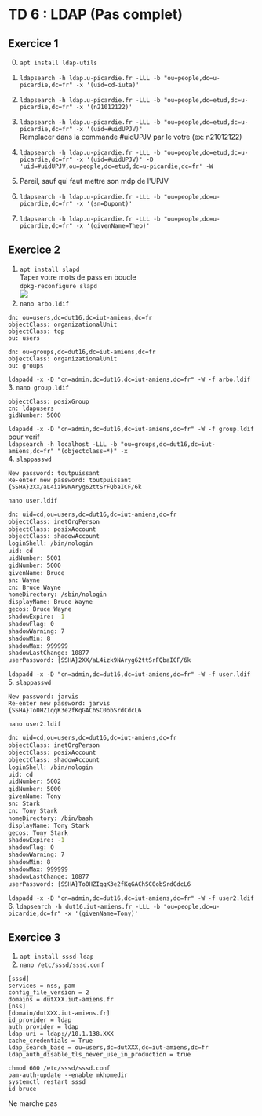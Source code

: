 # TD 6 : LDAP (Pas complet)  
	
## Exercice 1  
	
0. `apt install ldap-utils`  
1. `ldapsearch -h ldap.u-picardie.fr -LLL -b "ou=people,dc=u-picardie,dc=fr" -x '(uid=cd-iuta)'`  
2. `ldapsearch -h ldap.u-picardie.fr -LLL -b "ou=people,dc=etud,dc=u-picardie,dc=fr" -x '(n21012122)'`  

3. `ldapsearch -h ldap.u-picardie.fr -LLL -b "ou=people,dc=etud,dc=u-picardie,dc=fr" -x '(uid=#uidUPJV)'`  
Remplacer dans la commande #uidUPJV par le votre (ex: n21012122)	
4. `ldapsearch -h ldap.u-picardie.fr -LLL -b "ou=people,dc=etud,dc=u-picardie,dc=fr" -x '(uid=#uidUPJV)' -D 'uid=#uidUPJV,ou=people,dc=etud,dc=u-picardie,dc=fr' -W`  
5. Pareil, sauf qui faut mettre son mdp de l'UPJV  
6. `ldapsearch -h ldap.u-picardie.fr -LLL -b "ou=people,dc=u-picardie,dc=fr" -x '(sn=Dupont)'`	
7. `ldapsearch -h ldap.u-picardie.fr -LLL -b "ou=people,dc=u-picardie,dc=fr" -x '(givenName=Theo)'`	
	
## Exercice 2	
1. `apt install slapd`  
Taper votre mots de pass en boucle	
`dpkg-reconfigure slapd`  
![](https://cdn.discordapp.com/attachments/951109270978576424/951126595349930044/unknown.png)  
2. `nano arbo.ldif`
```
dn: ou=users,dc=dut16,dc=iut-amiens,dc=fr
objectClass: organizationalUnit
objectClass: top
ou: users

dn: ou=groups,dc=dut16,dc=iut-amiens,dc=fr
objectClass: organizationalUnit
ou: groups
```
`ldapadd -x -D "cn=admin,dc=dut16,dc=iut-amiens,dc=fr" -W -f arbo.ldif`  
3. `nano group.ldif`  
```dn: cn=ldapusers,ou=groups,dc=dut16,dc=iut-amiens,dc=fr
objectClass: posixGroup
cn: ldapusers
gidNumber: 5000
```
`ldapadd -x -D "cn=admin,dc=dut16,dc=iut-amiens,dc=fr" -W -f group.ldif`  
pour verif  
`ldapsearch -h localhost -LLL -b "ou=groups,dc=dut16,dc=iut-amiens,dc=fr" "(objectclass=*)" -x`  
4. `slappasswd`
```
New password: toutpuissant
Re-enter new password: toutpuissant
{SSHA}2XX/aL4izk9NAryg62ttSrFQbaICF/6k
```
`nano user.ldif`  
```bash
dn: uid=cd,ou=users,dc=dut16,dc=iut-amiens,dc=fr
objectClass: inetOrgPerson
objectClass: posixAccount
objectClass: shadowAccount
loginShell: /bin/nologin
uid: cd
uidNumber: 5001
gidNumber: 5000
givenName: Bruce
sn: Wayne
cn: Bruce Wayne
homeDirectory: /sbin/nologin
displayName: Bruce Wayne
gecos: Bruce Wayne
shadowExpire: -1
shadowFlag: 0
shadowWarning: 7
shadowMin: 8
shadowMax: 999999
shadowLastChange: 10877
userPassword: {SSHA}2XX/aL4izk9NAryg62ttSrFQbaICF/6k
```
`ldapadd -x -D "cn=admin,dc=dut16,dc=iut-amiens,dc=fr" -W -f user.ldif`  
5. `slappasswd`
```
New password: jarvis
Re-enter new password: jarvis
{SSHA}To0HZIqqK3e2fKqGAChSC0obSrdCdcL6
```
`nano user2.ldif`
```bash
dn: uid=cd,ou=users,dc=dut16,dc=iut-amiens,dc=fr
objectClass: inetOrgPerson
objectClass: posixAccount
objectClass: shadowAccount
loginShell: /bin/nologin
uid: cd
uidNumber: 5002
gidNumber: 5000
givenName: Tony
sn: Stark
cn: Tony Stark
homeDirectory: /bin/bash
displayName: Tony Stark
gecos: Tony Stark
shadowExpire: -1
shadowFlag: 0
shadowWarning: 7
shadowMin: 8
shadowMax: 999999
shadowLastChange: 10877
userPassword: {SSHA}To0HZIqqK3e2fKqGAChSC0obSrdCdcL6
```  
`ldapadd -x -D "cn=admin,dc=dut16,dc=iut-amiens,dc=fr" -W -f user2.ldif`  
6. `ldapsearch -h dut16.iut-amiens.fr -LLL -b "ou=people,dc=u-picardie,dc=fr" -x '(givenName=Tony)'`  

## Exercice 3  
1. `apt install sssd-ldap`  
2. `nano /etc/sssd/sssd.conf`  
```
[sssd]
services = nss, pam
config_file_version = 2
domains = dutXXX.iut-amiens.fr
[nss]
[domain/dutXXX.iut-amiens.fr]
id_provider = ldap
auth_provider = ldap
ldap_uri = ldap://10.1.138.XXX
cache_credentials = True
ldap_search_base = ou=users,dc=dutXXX,dc=iut-amiens,dc=fr
ldap_auth_disable_tls_never_use_in_production = true
```  
`chmod 600 /etc/sssd/sssd.conf`  
`pam-auth-update --enable mkhomedir`  
`systemctl restart sssd`  
`id bruce`  
  
Ne marche pas  
